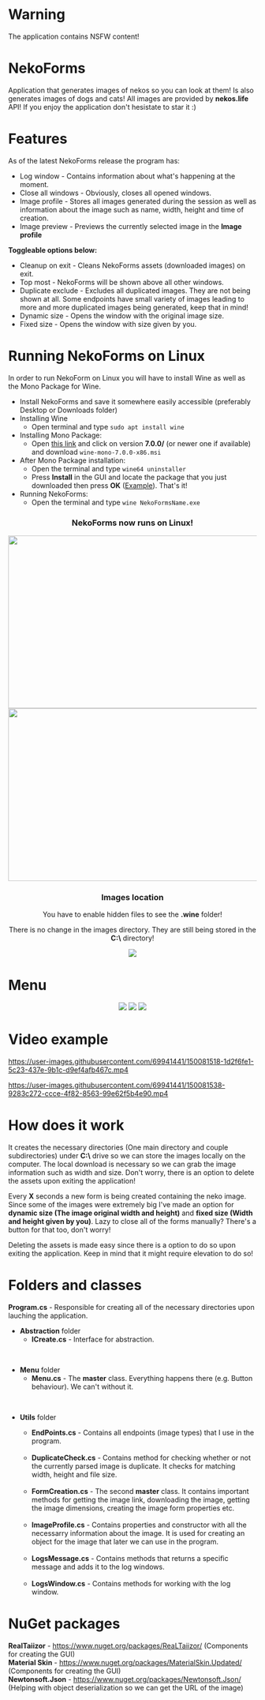 # Warning
 The application contains NSFW content!

# NekoForms
 Application that generates images of nekos so you can look at them! Is also generates images of dogs and cats! All images are provided by **nekos.life** API! If you enjoy the application don't hesistate to star it :)
 
# Features
 As of the latest NekoForms release the program has:
 * Log window - Contains information about what's happening at the moment.
 * Close all windows - Obviously, closes all opened windows.
 * Image profile - Stores all images generated during the session as well as information about the image such as name, width, height and time of creation.
 * Image preview - Previews the currently selected image in the **Image profile**  
   
 **Toggleable options below:**
 * Cleanup on exit - Cleans NekoForms assets (downloaded images) on exit.
 * Top most - NekoForms will be shown above all other windows.
 * Duplicate exclude - Excludes all duplicated images. They are not being shown at all. Some endpoints have small variety of images leading to more and more duplicated images being generated, keep that in mind!
 * Dynamic size - Opens the window with the original image size.
 * Fixed size - Opens the window with size given by you.

# Running NekoForms on Linux
 In order to run NekoForm on Linux you will have to install Wine as well as the Mono Package for Wine.
* Install NekoForms and save it somewhere easily accessible (preferably Desktop or Downloads folder)
* Installing Wine  
    * Open terminal and type `sudo apt install wine`   
* Installing Mono Package:  
    * Open [this link](https://dl.winehq.org/wine/wine-mono/) and click on version **7.0.0/** (or newer one if available) and download `wine-mono-7.0.0-x86.msi` 
* After Mono Package installation:  
    * Open the terminal and type `wine64 uninstaller`  
    * Press **Install** in the GUI and locate the package that you just downloaded then press **OK** ([Example](https://media.discordapp.net/attachments/933253043028393994/934240984919834634/Image_Example.png)). That's it!
 * Running NekoForms:  
    * Open the terminal and type `wine NekoFormsName.exe`  

<h3 align="center">NekoForms now runs on Linux!</h3>

<p align="center">
  <img src="https://media.discordapp.net/attachments/933253043028393994/934227391759396864/unknown.png" width="750" height="350">
  <img src="https://media.discordapp.net/attachments/933253043028393994/934228314191699968/unknown.png" width="750" height="350">
</p>

<h3 align="center">Images location</h3>
<p align="center">You have to enable hidden files to see the <b>.wine</b> folder!</p>
<p align="center">There is no change in the images directory. They are still being stored in the <b>C:\</b> directory!</p>


<p align="center">
 <img src="https://media.discordapp.net/attachments/933253043028393994/934233070188494938/Save_Location.png">
</p>

# Menu
 <p align="center">
  <img src="https://media.discordapp.net/attachments/933253043028393994/933253093024489502/NekoForms_-_MainTab.png">
  <img src="https://media.discordapp.net/attachments/933253043028393994/933253093502627900/NekoForms_-_SettingsTab.png">
  <img src="https://media.discordapp.net/attachments/933253043028393994/933253093842378842/NekoForms_-_ImageProfileTab.png">
 </p>

# Video example
 https://user-images.githubusercontent.com/69941441/150081518-1d2f6fe1-5c23-437e-9b1c-d9ef4afb467c.mp4  
 
 https://user-images.githubusercontent.com/69941441/150081538-9283c272-ccce-4f82-8563-99e62f5b4e90.mp4

# How does it work
 It creates the necessary directories (One main directory and couple subdirectories) under **C:\\** drive so we can store the images locally on the computer. The local download is necessary so we can grab the image information such as width and size. Don't worry, there is an option to delete the assets upon exiting the application!  
   
 Every **X** seconds a new form is being created containing the neko image. Since some of the images were extremely big I've made an option for **dynamic size (The image original width and height)** and **fixed size (Width and height given by you)**. Lazy to close all of the forms manually? There's a button for that too, don't worry!  
   
 Deleting the assets is made easy since there is a option to do so upon exiting the application. Keep in mind that it might require elevation to do so!  

# Folders and classes
**Program.cs** - Responsible for creating all of the necessary directories upon lauching the application.  

* **Abstraction** folder
    * **ICreate.cs** - Interface for abstraction.

<br>

* **Menu** folder
    * **Menu.cs** - The **master** class. Everything happens there (e.g. Button behaviour). We can't without it.
 
<br>

* **Utils** folder
    * **EndPoints.cs** - Contains all endpoints (image types) that I use in the program.
    
    <br>

    * **DuplicateCheck.cs** - Contains method for checking whether or not the currently parsed image is duplicate. It checks for matching width, height and file size.

    <br>
    
    * **FormCreation.cs** - The second **master** class. It contains important methods for getting the image link, downloading the image, getting the image dimensions, creating the image form properties etc.
        
    <br>
    
    * **ImageProfile.cs** - Contains properties and constructor with all the necessarry information about the image. It is used for creating an object for the image that later we can use in the program.
        
    <br>
    
    * **LogsMessage.cs** - Contains methods that returns a specific message and adds it to the log windows.
        
    <br>
    
    * **LogsWindow.cs** - Contains methods for working with the log window.

# NuGet packages
 **RealTaiizor** - https://www.nuget.org/packages/ReaLTaiizor/ (Components for creating the GUI)  
 **Material Skin** - https://www.nuget.org/packages/MaterialSkin.Updated/ (Components for creating the GUI)  
 **Newtonsoft.Json** - https://www.nuget.org/packages/Newtonsoft.Json/ (Helping with object deserialization so we can get the URL of the image)